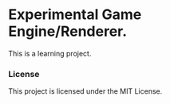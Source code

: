 # Experimental Game Engine/Renderer.
This is a learning project.

### License
This project is licensed under the MIT License.
